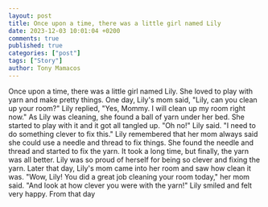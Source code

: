 ```yaml
---
layout: post
title: Once upon a time, there was a little girl named Lily
date: 2023-12-03 10:01:04 +0200
comments: true
published: true
categories: ["post"]
tags: ["Story"]
author: Tony Mamacos
---
```

Once upon a time, there was a little girl named Lily. She loved to play with yarn and make pretty things. One day, Lily's mom said, "Lily, can you clean up your room?" Lily replied, "Yes, Mommy. I will clean up my room right now."
As Lily was cleaning, she found a ball of yarn under her bed. She started to play with it and it got all tangled up. "Oh no!" Lily said. "I need to do something clever to fix this."
Lily remembered that her mom always said she could use a needle and thread to fix things. She found the needle and thread and started to fix the yarn. It took a long time, but finally, the yarn was all better. Lily was so proud of herself for being so clever and fixing the yarn.
Later that day, Lily's mom came into her room and saw how clean it was. "Wow, Lily! You did a great job cleaning your room today," her mom said. "And look at how clever you were with the yarn!" Lily smiled and felt very happy. From that day
